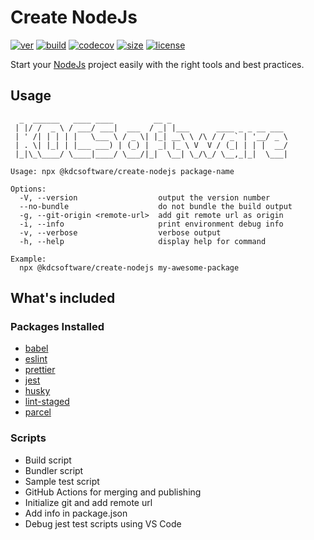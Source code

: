 # Create NodeJs

[![ver](https://img.shields.io/npm/v/@kdcsoftware/create-nodejs?style=for-the-badge)](https://www.npmjs.com/package/@kdcsoftware/create-nodejs)
[![build](https://img.shields.io/github/workflow/status/kdcsoftware/create-nodejs/build?style=for-the-badge)](https://github.com/kdcsoftware/create-nodejs/actions?query=workflow%3Abuild)
[![codecov](https://img.shields.io/codecov/c/github/kdcsoftware/create-nodejs?style=for-the-badge)](https://codecov.io/gh/kdcsoftware/create-nodejs)
[![size](https://img.shields.io/bundlephobia/min/@kdcsoftware/create-nodejs?style=for-the-badge)](https://bundlephobia.com/result?p=@kdcsoftware/create-nodejs)
[![license](https://img.shields.io/github/license/kdcsoftware/create-nodejs?style=for-the-badge)](https://github.com/kdcsoftware/create-nodejs/blob/master/LICENSE)

Start your [NodeJs](https://nodejs.org/) project easily with the right tools and best practices.

## Usage

```terminal
  _  ______   ____ ____         __ _
 | |/ /  _ \ / ___/ ___|  ___  / _| |___      ____ _ _ __ ___
 | ' /| | | | |   \___ \ / _ \| |_| __\ \ /\ / / _` | '__/ _ \
 | . \| |_| | |___ ___) | (_) |  _| |_ \ V  V / (_| | | |  __/
 |_|\_\____/ \____|____/ \___/|_|  \__| \_/\_/ \__,_|_|  \___|

Usage: npx @kdcsoftware/create-nodejs package-name

Options:
  -V, --version                  output the version number
  --no-bundle                    do not bundle the build output
  -g, --git-origin <remote-url>  add git remote url as origin
  -i, --info                     print environment debug info
  -v, --verbose                  verbose output
  -h, --help                     display help for command

Example:
  npx @kdcsoftware/create-nodejs my-awesome-package

```

## What's included

### Packages Installed

- [babel](https://babeljs.io/)
- [eslint](https://eslint.org/)
- [prettier](https://prettier.io/)
- [jest](https://jestjs.io/)
- [husky](https://github.com/typicode/husky)
- [lint-staged](https://github.com/okonet/lint-staged)
- [parcel](https://parceljs.org/)

### Scripts

- Build script
- Bundler script
- Sample test script
- GitHub Actions for merging and publishing
- Initialize git and add remote url
- Add info in package.json
- Debug jest test scripts using VS Code
